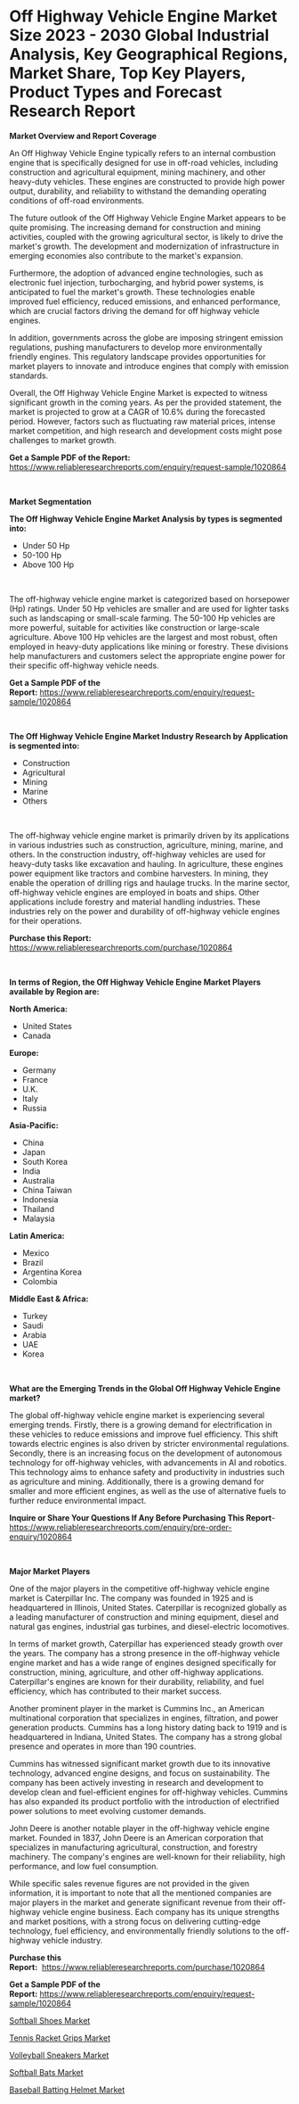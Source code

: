 <p><h1>Off Highway Vehicle Engine Market Size 2023 - 2030 Global Industrial Analysis, Key Geographical Regions, Market Share, Top Key Players, Product Types and Forecast Research Report</h1></p><p><strong>Market Overview and Report Coverage</strong></p>
<p><p>An Off Highway Vehicle Engine typically refers to an internal combustion engine that is specifically designed for use in off-road vehicles, including construction and agricultural equipment, mining machinery, and other heavy-duty vehicles. These engines are constructed to provide high power output, durability, and reliability to withstand the demanding operating conditions of off-road environments.</p><p>The future outlook of the Off Highway Vehicle Engine Market appears to be quite promising. The increasing demand for construction and mining activities, coupled with the growing agricultural sector, is likely to drive the market's growth. The development and modernization of infrastructure in emerging economies also contribute to the market's expansion.</p><p>Furthermore, the adoption of advanced engine technologies, such as electronic fuel injection, turbocharging, and hybrid power systems, is anticipated to fuel the market's growth. These technologies enable improved fuel efficiency, reduced emissions, and enhanced performance, which are crucial factors driving the demand for off highway vehicle engines. </p><p>In addition, governments across the globe are imposing stringent emission regulations, pushing manufacturers to develop more environmentally friendly engines. This regulatory landscape provides opportunities for market players to innovate and introduce engines that comply with emission standards.</p><p>Overall, the Off Highway Vehicle Engine Market is expected to witness significant growth in the coming years. As per the provided statement, the market is projected to grow at a CAGR of 10.6% during the forecasted period. However, factors such as fluctuating raw material prices, intense market competition, and high research and development costs might pose challenges to market growth.</p></p>
<p><strong>Get a Sample PDF of the Report:</strong> <a href="https://www.reliableresearchreports.com/enquiry/request-sample/1020864">https://www.reliableresearchreports.com/enquiry/request-sample/1020864</a></p>
<p>&nbsp;</p>
<p><strong>Market Segmentation</strong></p>
<p><strong>The Off Highway Vehicle Engine Market Analysis by types is segmented into:</strong></p>
<p><ul><li>Under 50 Hp</li><li>50-100 Hp</li><li>Above 100 Hp</li></ul></p>
<p>&nbsp;</p>
<p><p>The off-highway vehicle engine market is categorized based on horsepower (Hp) ratings. Under 50 Hp vehicles are smaller and are used for lighter tasks such as landscaping or small-scale farming. The 50-100 Hp vehicles are more powerful, suitable for activities like construction or large-scale agriculture. Above 100 Hp vehicles are the largest and most robust, often employed in heavy-duty applications like mining or forestry. These divisions help manufacturers and customers select the appropriate engine power for their specific off-highway vehicle needs.</p></p>
<p><strong>Get a Sample PDF of the Report:</strong>&nbsp;<a href="https://www.reliableresearchreports.com/enquiry/request-sample/1020864">https://www.reliableresearchreports.com/enquiry/request-sample/1020864</a></p>
<p>&nbsp;</p>
<p><strong>The Off Highway Vehicle Engine Market Industry Research by Application is segmented into:</strong></p>
<p><ul><li>Construction</li><li>Agricultural</li><li>Mining</li><li>Marine</li><li>Others</li></ul></p>
<p>&nbsp;</p>
<p><p>The off-highway vehicle engine market is primarily driven by its applications in various industries such as construction, agriculture, mining, marine, and others. In the construction industry, off-highway vehicles are used for heavy-duty tasks like excavation and hauling. In agriculture, these engines power equipment like tractors and combine harvesters. In mining, they enable the operation of drilling rigs and haulage trucks. In the marine sector, off-highway vehicle engines are employed in boats and ships. Other applications include forestry and material handling industries. These industries rely on the power and durability of off-highway vehicle engines for their operations.</p></p>
<p><strong>Purchase this Report:</strong>&nbsp; <a href="https://www.reliableresearchreports.com/purchase/1020864">https://www.reliableresearchreports.com/purchase/1020864</a></p>
<p>&nbsp;</p>
<p><strong>In terms of Region, the Off Highway Vehicle Engine Market Players available by Region are:</strong></p>
<p>
    <p> <strong> North America: </strong>
        <ul>
            <li>United States</li>
            <li>Canada</li>
        </ul>
        </p> 
    <p> <strong> Europe: </strong>
        <ul>
            <li>Germany</li>
            <li>France</li>
            <li>U.K.</li>
            <li>Italy</li>
            <li>Russia</li>
        </ul>
        </p> 
    <p> <strong> Asia-Pacific: </strong>
        <ul>
            <li>China</li>
            <li>Japan</li>
            <li>South Korea</li>
            <li>India</li>
            <li>Australia</li>
            <li>China Taiwan</li>
            <li>Indonesia</li>
            <li>Thailand</li>
            <li>Malaysia</li>
        </ul>
        </p> 
    <p> <strong> Latin America: </strong>
        <ul>
            <li>Mexico</li>
            <li>Brazil</li>
            <li>Argentina Korea</li>
            <li>Colombia</li>
        </ul>
        </p> 
    <p> <strong> Middle East & Africa: </strong>
        <ul>
            <li>Turkey</li>
            <li>Saudi</li>
            <li>Arabia</li>
            <li>UAE</li>
            <li>Korea</li>
        </ul>
    </p>
    </p>
<p>&nbsp;</p>
<p><strong>What are the Emerging Trends in the Global Off Highway Vehicle Engine market?</strong></p>
<p><p>The global off-highway vehicle engine market is experiencing several emerging trends. Firstly, there is a growing demand for electrification in these vehicles to reduce emissions and improve fuel efficiency. This shift towards electric engines is also driven by stricter environmental regulations. Secondly, there is an increasing focus on the development of autonomous technology for off-highway vehicles, with advancements in AI and robotics. This technology aims to enhance safety and productivity in industries such as agriculture and mining. Additionally, there is a growing demand for smaller and more efficient engines, as well as the use of alternative fuels to further reduce environmental impact.</p></p>
<p><strong>Inquire or Share Your Questions If Any Before Purchasing This Report</strong>- <a href="https://www.reliableresearchreports.com/enquiry/pre-order-enquiry/1020864">https://www.reliableresearchreports.com/enquiry/pre-order-enquiry/1020864</a></p>
<p>&nbsp;</p>
<p><strong>Major Market Players</strong></p>
<p><p>One of the major players in the competitive off-highway vehicle engine market is Caterpillar Inc. The company was founded in 1925 and is headquartered in Illinois, United States. Caterpillar is recognized globally as a leading manufacturer of construction and mining equipment, diesel and natural gas engines, industrial gas turbines, and diesel-electric locomotives. </p><p>In terms of market growth, Caterpillar has experienced steady growth over the years. The company has a strong presence in the off-highway vehicle engine market and has a wide range of engines designed specifically for construction, mining, agriculture, and other off-highway applications. Caterpillar's engines are known for their durability, reliability, and fuel efficiency, which has contributed to their market success.</p><p>Another prominent player in the market is Cummins Inc., an American multinational corporation that specializes in engines, filtration, and power generation products. Cummins has a long history dating back to 1919 and is headquartered in Indiana, United States. The company has a strong global presence and operates in more than 190 countries.</p><p>Cummins has witnessed significant market growth due to its innovative technology, advanced engine designs, and focus on sustainability. The company has been actively investing in research and development to develop clean and fuel-efficient engines for off-highway vehicles. Cummins has also expanded its product portfolio with the introduction of electrified power solutions to meet evolving customer demands.</p><p>John Deere is another notable player in the off-highway vehicle engine market. Founded in 1837, John Deere is an American corporation that specializes in manufacturing agricultural, construction, and forestry machinery. The company's engines are well-known for their reliability, high performance, and low fuel consumption.</p><p>While specific sales revenue figures are not provided in the given information, it is important to note that all the mentioned companies are major players in the market and generate significant revenue from their off-highway vehicle engine business. Each company has its unique strengths and market positions, with a strong focus on delivering cutting-edge technology, fuel efficiency, and environmentally friendly solutions to the off-highway vehicle industry.</p></p>
<p><strong>Purchase this Report:</strong>&nbsp;&nbsp;<a href="https://www.reliableresearchreports.com/purchase/1020864">https://www.reliableresearchreports.com/purchase/1020864</a></p>
<p></p>
<p><strong>Get a Sample PDF of the Report:</strong>&nbsp;<a href="https://www.reliableresearchreports.com/enquiry/request-sample/1020864">https://www.reliableresearchreports.com/enquiry/request-sample/1020864</a></p>
<p><p><a href="https://medium.com/@peatebilly85475/softball-shoes-market-analysis-and-sze-forecasted-for-period-from-2023-to-2030-22a01c3a9167">Softball Shoes Market</a></p><p><a href="https://medium.com/@nathanl41025/tennis-racket-grips-market-insights-into-market-cagr-market-trends-and-growth-strategies-4cd95ed7b2b4">Tennis Racket Grips Market</a></p><p><a href="https://medium.com/@rombilly2345/volleyball-sneakers-market-analysis-and-sze-forecasted-for-period-from-2023-to-2030-3a5ecf1ee51e">Volleyball Sneakers Market</a></p><p><a href="https://medium.com/@pillingbary7584/softball-bats-market-competitive-analysis-market-trends-and-forecast-to-2030-3c37f00bde29">Softball Bats Market</a></p><p><a href="https://medium.com/@keygreen5469/decoding-baseball-batting-helmet-market-metrics-market-share-trends-and-growth-patterns-db9ad5478b6b">Baseball Batting Helmet Market</a></p></p>